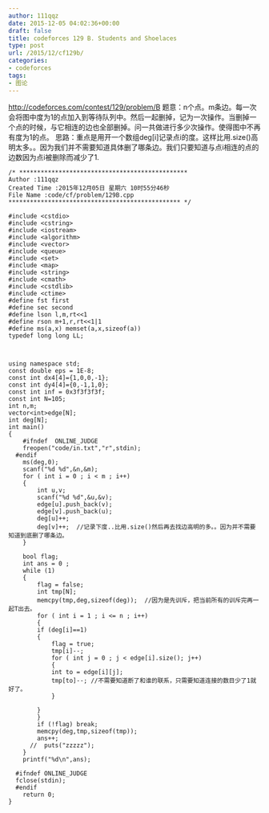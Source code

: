```yaml
---
author: 111qqz
date: 2015-12-05 04:02:36+00:00
draft: false
title: codeforces 129 B. Students and Shoelaces
type: post
url: /2015/12/cf129b/
categories:
- codeforces
tags:
- 图论
---
```


http://codeforces.com/contest/129/problem/B
题意：n个点。m条边。每一次会将图中度为1的点加入到等待队列中。然后一起删掉，记为一次操作。当删掉一个点的时候，与它相连的边也全部删掉。问一共做进行多少次操作。使得图中不再有度为1的点。
思路：重点是用开一个数组deg[i]记录点i的度。这样比用.size()高明太多。。因为我们并不需要知道具体删了哪条边。我们只要知道与点i相连的点的边数因为点i被删除而减少了1.

 

    
    /* ***********************************************
    Author :111qqz
    Created Time :2015年12月05日 星期六 10时55分46秒
    File Name :code/cf/problem/129B.cpp
    ************************************************ */
    
    #include <cstdio>
    #include <cstring>
    #include <iostream>
    #include <algorithm>
    #include <vector>
    #include <queue>
    #include <set>
    #include <map>
    #include <string>
    #include <cmath>
    #include <cstdlib>
    #include <ctime>
    #define fst first
    #define sec second
    #define lson l,m,rt<<1
    #define rson m+1,r,rt<<1|1
    #define ms(a,x) memset(a,x,sizeof(a))
    typedef long long LL;
    
    
    
    using namespace std;
    const double eps = 1E-8;
    const int dx4[4]={1,0,0,-1};
    const int dy4[4]={0,-1,1,0};
    const int inf = 0x3f3f3f3f;
    const int N=105;
    int n,m;
    vector<int>edge[N];
    int deg[N];
    int main()
    {
    	#ifndef  ONLINE_JUDGE 
    	freopen("code/in.txt","r",stdin);
      #endif
    	ms(deg,0);
    	scanf("%d %d",&n,&m);
    	for ( int i = 0 ; i < m ; i++)
    	{
    	    int u,v;
    	    scanf("%d %d",&u,&v);
    	    edge[u].push_back(v);
    	    edge[v].push_back(u);
    	    deg[u]++;
    	    deg[v]++;  //记录下度..比用.size()然后再去找边高明的多。。因为并不需要知道到底删了哪条边。
    	}
    
    	bool flag;
    	int ans = 0 ;
    	while (1)
    	{
    	    flag = false;
    	    int tmp[N];
    	    memcpy(tmp,deg,sizeof(deg));  //因为是先训斥，把当前所有的训斥完再一起T出去。
    	    for ( int i = 1 ; i <= n ; i++)
    	    {
    		if (deg[i]==1)
    		{
    		    flag = true;
    		    tmp[i]--;
    		    for ( int j = 0 ; j < edge[i].size(); j++)
    		    {
    			int to = edge[i][j];
    			tmp[to]--; //不需要知道断了和谁的联系，只需要知道连接的数目少了1就好了。
    		    }
    
    		}
    	    }
    	    if (!flag) break;
    	    memcpy(deg,tmp,sizeof(tmp));
    	    ans++;
    	  //  puts("zzzzz");
    	}
    	printf("%d\n",ans);
    
      #ifndef ONLINE_JUDGE  
      fclose(stdin);
      #endif
        return 0;
    }
    



